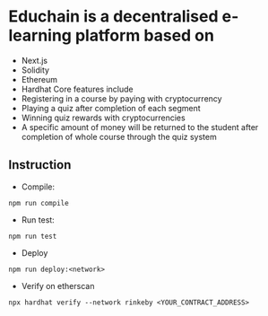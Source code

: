 # Educhain is a decentralised e-learning platform based on
- Next.js
- Solidity
- Ethereum
- Hardhat
Core features include 
- Registering in a course by paying with cryptocurrency
- Playing a quiz after completion of each segment
- Winning quiz rewards with cryptocurrencies
- A specific amount of money will be returned to the student after completion of whole course through the quiz system

## Instruction
- Compile:
```
npm run compile
```
- Run test:
```
npm run test
```
- Deploy
```
npm run deploy:<network>
```
- Verify on etherscan
```
npx hardhat verify --network rinkeby <YOUR_CONTRACT_ADDRESS>
```

